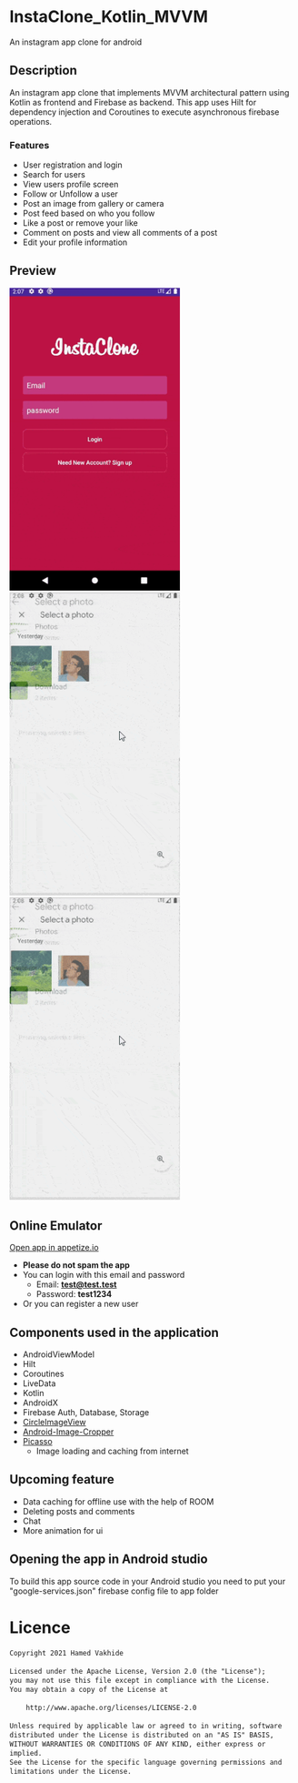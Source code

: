 # InstaClone_Kotlin_MVVM
 An instagram app clone for android

## Description 
 An instagram app clone that implements MVVM architectural pattern using Kotlin as frontend and Firebase as backend.
 This app uses Hilt for dependency injection and Coroutines to execute asynchronous firebase operations.

### Features
- User registration and login
- Search for users
- View users profile screen
- Follow or Unfollow a user
- Post an image from gallery or camera
- Post feed based on who you follow
- Like a post or remove your like
- Comment on posts and view all comments of a post
- Edit your profile information

## Preview
<img src="demo1.gif" width="300" />
<img src="demo2.gif" width="300" />
<img src="demo3.gif" width="300" />

## Online Emulator
[Open app in appetize.io](https://appetize.io/app/tm4jwy8kcntm7ccx8krngbweqw?device=pixel4&scale=75&orientation=portrait&osVersion=10.0 "InstaClone")

- **Please do not spam the app**
- You can login with this email and password
    - Email: **test@test.test**
    - Password: **test1234**
- Or you can register a new user


## Components used in the application
- AndroidViewModel
- Hilt
- Coroutines
- LiveData
- Kotlin
- AndroidX
- Firebase Auth, Database, Storage
- [CircleImageView](https://github.com/hdodenhof/CircleImageView "CircleImageView")
- [Android-Image-Cropper](https://github.com/ArthurHub/Android-Image-Cropper "Android-Image-Cropper")
- [Picasso](https://github.com/square/picasso "picasso")
    - Image loading and caching from internet

## Upcoming feature
- Data caching for offline use with the help of ROOM
- Deleting posts and comments
- Chat
- More animation for ui

## Opening the app in Android studio
To build this app source code in your Android studio you need to put your "google-services.json" firebase config file to app folder

# Licence

    Copyright 2021 Hamed Vakhide
    
    Licensed under the Apache License, Version 2.0 (the "License");
    you may not use this file except in compliance with the License.
    You may obtain a copy of the License at
    
        http://www.apache.org/licenses/LICENSE-2.0
    
    Unless required by applicable law or agreed to in writing, software
    distributed under the License is distributed on an "AS IS" BASIS,
    WITHOUT WARRANTIES OR CONDITIONS OF ANY KIND, either express or implied.
    See the License for the specific language governing permissions and
    limitations under the License.


